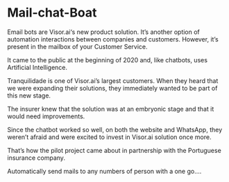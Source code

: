 # Mail-chat-Boat

Email bots are Visor.ai‘s new product solution. It’s another option of automation interactions between companies and customers. However, it’s present in the mailbox of your Customer Service.

It came to the public at the beginning of 2020 and, like chatbots, uses Artificial Intelligence.

Tranquilidade is one of Visor.ai’s largest customers. When they heard that we were expanding their solutions, they immediately wanted to be part of this new stage.

The insurer knew that the solution was at an embryonic stage and that it would need improvements.

Since the chatbot worked so well, on both the website and WhatsApp, they weren’t afraid and were excited to invest in Visor.ai solution once more.

That’s how the pilot project came about in partnership with the Portuguese insurance company.

Automatically send mails to any numbers of person with a one go....
